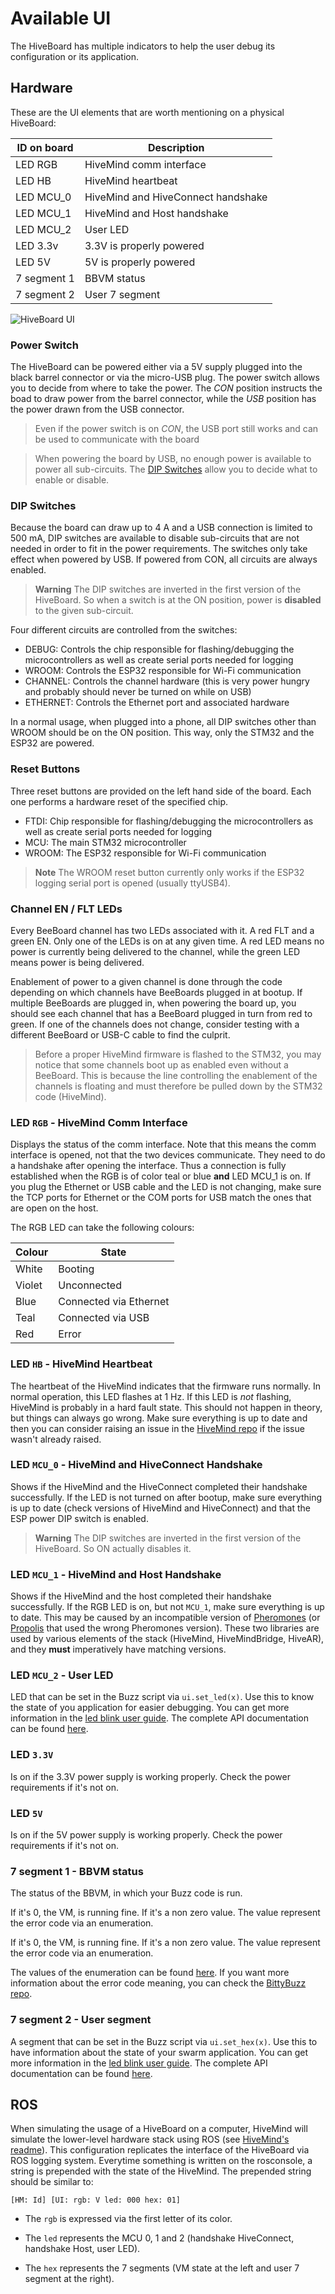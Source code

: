 # Available UI

The HiveBoard has multiple indicators to help the user debug its configuration or its application.

## Hardware

These are the UI elements that are worth mentioning on a physical HiveBoard:

| ID on board | Description                        |
| ----------- | ---------------------------------- |
| LED RGB     | HiveMind comm interface            |
| LED HB      | HiveMind heartbeat                 |
| LED MCU_0   | HiveMind and HiveConnect handshake |
| LED MCU_1   | HiveMind and Host handshake        |
| LED MCU_2   | User LED                           |
| LED 3.3v    | 3.3V is properly powered           |
| LED 5V      | 5V is properly powered             |
| 7 segment 1 | BBVM status                        |
| 7 segment 2 | User 7 segment                     |

![HiveBoard UI](img/hiveboard-ui.png)

### Power Switch

The HiveBoard can be powered either via a 5V supply plugged into the black barrel connector or via the micro-USB plug. The power switch allows you to decide from where to take the power. The _CON_ position instructs the boad to draw power from the barrel connector, while the _USB_ position has the power drawn from the USB connector.

> Even if the power switch is on _CON_, the USB port still works and can be used to communicate with the board

> When powering the board by USB, no enough power is available to power all sub-circuits. The [DIP Switches](#dip-switches) allow you to decide what to enable or disable.

### DIP Switches

Because the board can draw up to 4 A and a USB connection is limited to 500 mA, DIP switches are available to disable sub-circuits that are not needed in order to fit in the power requirements. The switches only take effect when powered by USB. If powered from CON, all circuits are always enabled.

> **Warning** The DIP switches are inverted in the first version of the HiveBoard. So when a switch is at the ON position, power is **disabled** to the given sub-circuit.

Four different circuits are controlled from the switches:

- DEBUG: Controls the chip responsible for flashing/debugging the microcontrollers as well as create serial ports needed for logging
- WROOM: Controls the ESP32 responsible for Wi-Fi communication
- CHANNEL: Controls the channel hardware (this is very power hungry and probably should never be turned on while on USB)
- ETHERNET: Controls the Ethernet port and associated hardware

In a normal usage, when plugged into a phone, all DIP switches other than WROOM should be on the ON position. This way, only the STM32 and the ESP32 are powered.

### Reset Buttons

Three reset buttons are provided on the left hand side of the board. Each one performs a hardware reset of the specified chip.

- FTDI: Chip responsible for flashing/debugging the microcontrollers as well as create serial ports needed for logging
- MCU: The main STM32 microcontroller
- WROOM: The ESP32 responsible for Wi-Fi communication

> **Note** The WROOM reset button currently only works if the ESP32 logging serial port is opened (usually ttyUSB4).

### Channel EN / FLT LEDs

Every BeeBoard channel has two LEDs associated with it. A red FLT and a green EN. Only one of the LEDs is on at any given time. A red LED means no power is currently being delivered to the channel, while the green LED means power is being delivered.

Enablement of power to a given channel is done through the code depending on which channels have BeeBoards plugged in at bootup. If multiple BeeBoards are plugged in, when powering the board up, you should see each channel that has a BeeBoard plugged in turn from red to green. If one of the channels does not change, consider testing with a different BeeBoard or USB-C cable to find the culprit.

> Before a proper HiveMind firmware is flashed to the STM32, you may notice that some channels boot up as enabled even without a BeeBoard. This is because the line controlling the enablement of the channels is floating and must therefore be pulled down by the STM32 code (HiveMind).

### LED `RGB` - HiveMind Comm Interface

Displays the status of the comm interface. Note that this means the comm interface is opened, not that the two devices communicate. They need to do a handshake after opening the interface. Thus a connection is fully established when the RGB is of color teal or blue **and** LED MCU_1 is on. If you plug the Ethernet or USB cable and the LED is not changing, make sure the TCP ports for Ethernet or the COM ports for USB match the ones that are open on the host.

The RGB LED can take the following colours:

| Colour | State                  |
| ------ | ---------------------- |
| White  | Booting                |
| Violet | Unconnected            |
| Blue   | Connected via Ethernet |
| Teal   | Connected via USB      |
| Red    | Error                  |

### LED `HB` - HiveMind Heartbeat

The heartbeat of the HiveMind indicates that the firmware runs normally. In normal operation, this LED flashes at 1 Hz. If this LED is _not_ flashing, HiveMind is probably in a hard fault state. This should not happen in theory, but things can always go wrong. Make sure everything is up to date and then you can consider raising an issue in the [HiveMind repo](https://github.com/SwarmUS/HiveMind/issues) if the issue wasn't already raised.

### LED `MCU_0` - HiveMind and HiveConnect Handshake

Shows if the HiveMind and the HiveConnect completed their handshake successfully. If the LED is not turned on after bootup, make sure everything is up to date (check versions of HiveMind and HiveConnect) and that the ESP power DIP switch is enabled.

> **Warning** The DIP switches are inverted in the first version of the HiveBoard. So ON actually disables it.

### LED `MCU_1` - HiveMind and Host Handshake

Shows if the HiveMind and the host completed their handshake successfully. If the RGB LED is on, but not `MCU_1`, make sure everything is up to date. This may be caused by an incompatible version of [Pheromones](https://github.com/SwarmUS/Pheromones) (or [Propolis](https://github.com/SwarmUS/Propolis) that used the wrong Pheromones version). These two libraries are used by various elements of the stack (HiveMind, HiveMindBridge, HiveAR), and they **must** imperatively have matching versions.

### LED `MCU_2` - User LED

LED that can be set in the Buzz script via `ui.set_led(x)`. Use this to know the state of you application for easier debugging. You can get more information in the [led blink user guide](../user-guide/basic-examples/led-flash-buzz.md). The complete API documentation can be found [here](https://swarmus.github.io/HiveMind/namespaceBittyBuzzUIFunctions.html#details).

### LED `3.3V`

Is on if the 3.3V power supply is working properly. Check the power requirements if it's not on.

### LED `5V`

Is on if the 5V power supply is working properly. Check the power requirements if it's not on.

### 7 segment 1 - BBVM status

The status of the BBVM, in which your Buzz code is run.

If it's 0, the VM, is running fine. If it's a non zero value. The value represent the error code via an enumeration.

If it's 0, the VM, is running fine. If it's a non zero value. The value represent the error code via an enumeration.

The values of the enumeration can be found [here](https://swarmus.github.io/HiveMind/SystemStates_8h.html#a0c10345a5a61ea917f59a0437ad481a0). If you want more information about the error code meaning, you can check the [BittyBuzz repo](https://github.com/buzz-lang/BittyBuzz/blob/c7b6294230819b58a2420cfd6f9847c4a927bba9/src/bittybuzz/bbzenums.h#L25).

### 7 segment 2 - User segment

A segment that can be set in the Buzz script via `ui.set_hex(x)`. Use this to have information about the state of your swarm application. You can get more information in the [led blink user guide](../user-guide/basic-examples/led-flash-buzz). The complete API documentation can be found [here](https://swarmus.github.io/HiveMind/namespaceBittyBuzzUIFunctions.html#details).

## ROS

When simulating the usage of a HiveBoard on a computer, HiveMind will simulate the lower-level hardware stack using ROS (see [HiveMind's readme](https://github.com/SwarmUS/HiveMind#readme)). This configuration replicates the interface of the HiveBoard via ROS logging system. Everytime something is written on the rosconsole, a string is prepended with the state of the HiveMind. The prepended string should be similar to:

`[HM: Id] [UI: rgb: V led: 000 hex: 01]`

- The `rgb` is expressed via the first letter of its color.

- The `led` represents the MCU 0, 1 and 2 (handshake HiveConnect, handshake Host, user LED).

- The `hex` represents the 7 segments (VM state at the left and user 7 segment at the right).
